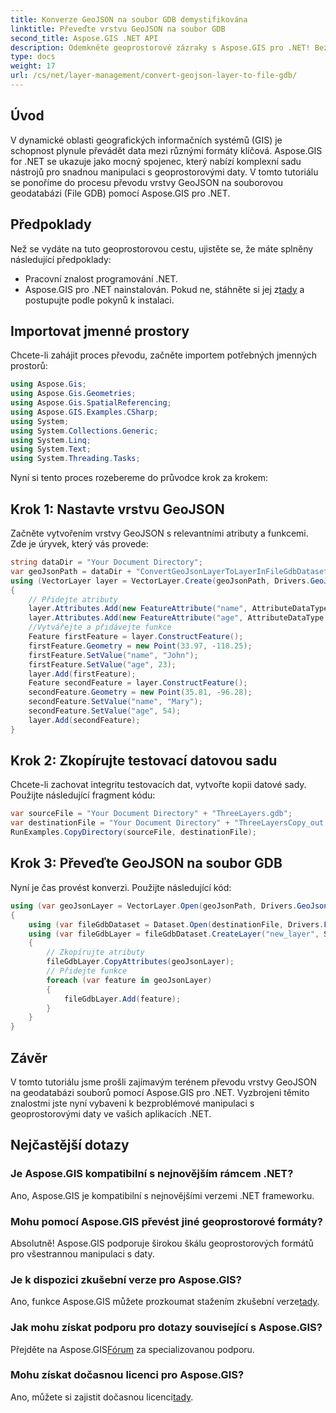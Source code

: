```yaml
---
title: Konverze GeoJSON na soubor GDB demystifikována
linktitle: Převeďte vrstvu GeoJSON na soubor GDB
second_title: Aspose.GIS .NET API
description: Odemkněte geoprostorové zázraky s Aspose.GIS pro .NET! Bez námahy převádějte vrstvy GeoJSON do souborových geodatabází. Vyzkoušej to teď! #State #GIS
type: docs
weight: 17
url: /cs/net/layer-management/convert-geojson-layer-to-file-gdb/
---
```

## Úvod
V dynamické oblasti geografických informačních systémů (GIS) je schopnost plynule převádět data mezi různými formáty klíčová. Aspose.GIS for .NET se ukazuje jako mocný spojenec, který nabízí komplexní sadu nástrojů pro snadnou manipulaci s geoprostorovými daty. V tomto tutoriálu se ponoříme do procesu převodu vrstvy GeoJSON na souborovou geodatabázi (File GDB) pomocí Aspose.GIS pro .NET.
## Předpoklady
Než se vydáte na tuto geoprostorovou cestu, ujistěte se, že máte splněny následující předpoklady:
- Pracovní znalost programování .NET.
-  Aspose.GIS pro .NET nainstalován. Pokud ne, stáhněte si jej z[tady](https://releases.aspose.com/gis/net/) a postupujte podle pokynů k instalaci.
## Importovat jmenné prostory
Chcete-li zahájit proces převodu, začněte importem potřebných jmenných prostorů:
```csharp
using Aspose.Gis;
using Aspose.Gis.Geometries;
using Aspose.Gis.SpatialReferencing;
using Aspose.GIS.Examples.CSharp;
using System;
using System.Collections.Generic;
using System.Linq;
using System.Text;
using System.Threading.Tasks;
```
Nyní si tento proces rozebereme do průvodce krok za krokem:
## Krok 1: Nastavte vrstvu GeoJSON
Začněte vytvořením vrstvy GeoJSON s relevantními atributy a funkcemi. Zde je úryvek, který vás provede:
```csharp
string dataDir = "Your Document Directory";
var geoJsonPath = dataDir + "ConvertGeoJsonLayerToLayerInFileGdbDataset_out.json";
using (VectorLayer layer = VectorLayer.Create(geoJsonPath, Drivers.GeoJson))
{
    // Přidejte atributy
    layer.Attributes.Add(new FeatureAttribute("name", AttributeDataType.String));
    layer.Attributes.Add(new FeatureAttribute("age", AttributeDataType.Integer));
    //Vytvářejte a přidávejte funkce
    Feature firstFeature = layer.ConstructFeature();
    firstFeature.Geometry = new Point(33.97, -118.25);
    firstFeature.SetValue("name", "John");
    firstFeature.SetValue("age", 23);
    layer.Add(firstFeature);
    Feature secondFeature = layer.ConstructFeature();
    secondFeature.Geometry = new Point(35.81, -96.28);
    secondFeature.SetValue("name", "Mary");
    secondFeature.SetValue("age", 54);
    layer.Add(secondFeature);
}
```
## Krok 2: Zkopírujte testovací datovou sadu
Chcete-li zachovat integritu testovacích dat, vytvořte kopii datové sady. Použijte následující fragment kódu:
```csharp
var sourceFile = "Your Document Directory" + "ThreeLayers.gdb";
var destinationFile = "Your Document Directory" + "ThreeLayersCopy_out.gdb";
RunExamples.CopyDirectory(sourceFile, destinationFile);
```
## Krok 3: Převeďte GeoJSON na soubor GDB
Nyní je čas provést konverzi. Použijte následující kód:
```csharp
using (var geoJsonLayer = VectorLayer.Open(geoJsonPath, Drivers.GeoJson))
{
    using (var fileGdbDataset = Dataset.Open(destinationFile, Drivers.FileGdb))
    using (var fileGdbLayer = fileGdbDataset.CreateLayer("new_layer", SpatialReferenceSystem.Wgs84))
    {
        // Zkopírujte atributy
        fileGdbLayer.CopyAttributes(geoJsonLayer);
        // Přidejte funkce
        foreach (var feature in geoJsonLayer)
        {
            fileGdbLayer.Add(feature);
        }
    }
}
```
## Závěr
V tomto tutoriálu jsme prošli zajímavým terénem převodu vrstvy GeoJSON na geodatabázi souborů pomocí Aspose.GIS pro .NET. Vyzbrojeni těmito znalostmi jste nyní vybaveni k bezproblémové manipulaci s geoprostorovými daty ve vašich aplikacích .NET.
## Nejčastější dotazy
### Je Aspose.GIS kompatibilní s nejnovějším rámcem .NET?
Ano, Aspose.GIS je kompatibilní s nejnovějšími verzemi .NET frameworku.
### Mohu pomocí Aspose.GIS převést jiné geoprostorové formáty?
Absolutně! Aspose.GIS podporuje širokou škálu geoprostorových formátů pro všestrannou manipulaci s daty.
### Je k dispozici zkušební verze pro Aspose.GIS?
 Ano, funkce Aspose.GIS můžete prozkoumat stažením zkušební verze[tady](https://releases.aspose.com/).
### Jak mohu získat podporu pro dotazy související s Aspose.GIS?
 Přejděte na Aspose.GIS[Fórum](https://forum.aspose.com/c/gis/33) za specializovanou podporu.
### Mohu získat dočasnou licenci pro Aspose.GIS?
 Ano, můžete si zajistit dočasnou licenci[tady](https://purchase.aspose.com/temporary-license/).